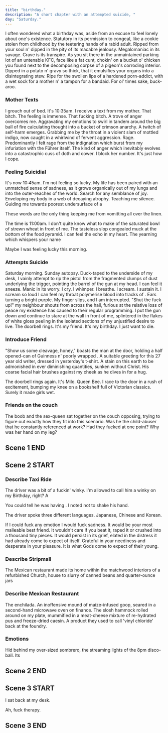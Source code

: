 ```yaml
---
title: "birthday."
description: "A short chapter with an attempted suicide, "
day: "Saturday."
---
```

<!--
## Scene 1 START

### Birthday Monologue

A week of life passes by. The rain runs thin. My hair mauves dry. The work dulls. Today is my birthday. The loneliest day of the year. Crust upon the gallows, I clamour out of the seize of my mother's heinous vagina. Intent on working a dead end job cold-calling the elderly for a future claim of debt upon their graves. It was an empty echo-chamber of must-haves and has-beens; slurry in a deceit of exacerbated euphony. Grace upon the impression of a fuck-off grin. Mute is thy safeword. Desperate is thy plea.

### Pondering Birthday
 -->

I often wondered what a birthday was, aside from an excuse to feel lonely about one's existence. Statutory in its permission to congeal, like a cookie stolen from childhood by the teetering hands of a rabid adult. Ripped from your soul n' dipped in the pity of its macabre jealousy. Megalomaniac in its savage. Crave is its transpire. As you sit there in the unmaintained parking lot of an untenable KFC, face like a fat cunt, chokin' on a bucket o' chicken you found next to the decomposing corpse of a pigeon's corroding interior. Dipped in a potato n' gravy so thick, that it emulsifies your organs into a disintegrating stew. Ripe for the swollen lips of a hardened porn-addict, with a wet sock for a mother n' a tampon for a bandaid. For ol' times sake, buck-aroo. 

### Mother Texts

I grouch out of bed. It's 10:35am. I receive a text from my mother. That bitch. The feeling is immense. That fucking bitch. A trove of anger overcomes me. Aggravating my emotions to swirl in tandem around the big ball of fire calculating thought into a bucket of crimson anarchy. A twitch of self-harm emerges. Grabbing me by the throat in a violent slam of mottled indigo, now caught in a whirlwind of fervent aggression. Rage. Predominantly I felt rage from the indignation which burst from my infuriation with the Führer itself. The kind of anger which inevitably evolves into a catastrophic cuss of doth and cower. I block her number. It's just how I cope.

### Feeling Suicidial

It's now 10:45am. I'm not feeling so lucky. My life has been paired with an unmatched sense of sadness, as it grows organically out of my lungs and into the outer-reaches of the world. Search for any semblance of joy. Enveloping my body in a web of decaying atrophy. Teaching me silence. Guiding me towards poorest undersurface of a

 These words are the only thing keeping me from vomitting all over the linen.

The time is 11:00am. I don't quite know what to make of the saturated bowl of strewn wheat in front of me. The tasteless slop congealed muck at the bottom of the food pyramid. I can feel the echo in my heart. The yearning which whispers your name


Maybe I was feeling lucky this morning.

### Attempts Suicide

Saturday morning. Sunday autopsy. Duck-taped to the underside of my desk, I vainly attempt to rip the pistol from the fragmented clumps of dust underlying the trigger, pointing the barrel of the gun at my head. I can feel it sneeze. Manic in its worry. I cry. I whimper. I breathe. I scream. I sustain it. I scream so loud I can feel my throat polymerise blood into tracks of . Ears turning a bright purple. My finger slips, and I am interrupted. "Shut the fuck up!" my neighbour shouts from across the hall, furious at the relative loss of peace my existence has caused to their regular programming. I put the gun down and continue to stare at the wall in front of me, splintered in the flakes of white gloss peeling in the isolated sections of my unjustified desire to live. The doorbell rings. It's my friend. It's my birthday. I just want to die.

### Introduce Friend

"Show us some cleavage, honey," boasts the man at the door, holding a half opened-can of Guinness n' poorly wrapped . A suitable greeting for this 27 year old writer, dressed in yesterday's t-shirt. A stain on this earth to be admonished in ever diminishing quantities, sunken without Christ. His coarse facial hair brushes against my cheek as he dives in for a hug.


The doorbell rings again. It's Milo. Queen Bee. I race to the door in a rush of excitement, bumping my knee on a bookshelf full of Victorian classics. Surely it made girls wet.

### Friends on the couch

The boob and the sex-queen sat together on the couch opposing, trying to figure out exactly how they fit into this scenario. Was he the child-abuser that he constantly referenced at work? Had they fucked at one point? Why was her hand on my leg?



## Scene 1 END

####

## Scene 2 START

### Describe Taxi Ride

The driver was a bit of a fuckin' winky. I'm allowed to call him a winky on my Birthday, right? A

You could tell he was having  . I noted not to shake his hand.

The driver spoke three different languages. Japanese, Chinese and Korean.


If I could fuck any emotion I would fuck sadness. It would be your most malleable best friend. It wouldn't care if you beat it, raped it or crushed into a thousand tiny pieces. It would persist in its grief, elated in the distress it had already come to expect of itself. Grateful in your neediness and desperate in your pleasure. It is what Gods come to expect of their young.

### Describe Stripmall

The Mexican restaurant made its home within the matchwood interiors of a refurbished Church, house to slurry of canned beans and quarter-ounce jars



### Describe Mexican Restaurant

The enchilada. An inoffensive mound of maize-infused goop, seared in a second-hand microwave oven on finance. The slosh hammock rolled around on my plate, mummified in a meat-cheese mixture of re-hydrated pus and freeze-dried caesin. A product they used to call 'vinyl chloride' back at the foundry.


### Emotions

Hid behind my over-sized sombrero, the streaming lights of the 8pm disco-ball.
Its

## Scene 2 END

####

## Scene 3 START



I sat back at my desk.

Ah, fuck therapy.

## Scene 3 END
